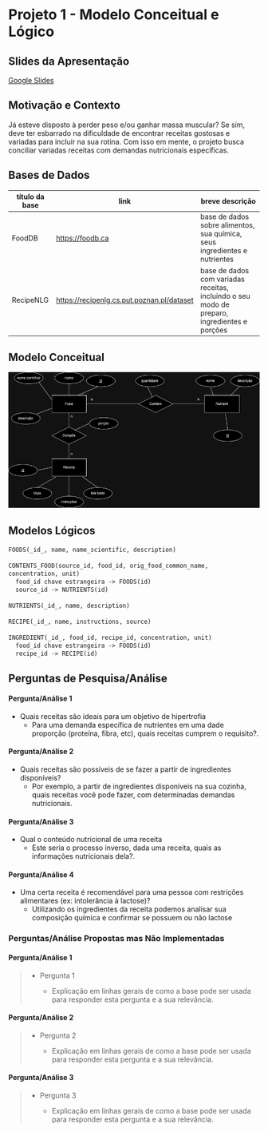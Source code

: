 # Projeto 1 - Modelo Conceitual e Lógico

## Slides da Apresentação
[Google Slides](https://docs.google.com/presentation/d/1z5YChWxqOY2Gi0ysH5Cu2qzpsNbFgGhCihPXPbB_s-4/edit#slide=id.p)

## Motivação e Contexto

Já esteve disposto à perder peso e/ou ganhar massa muscular? Se sim, deve ter esbarrado na dificuldade de encontrar receitas gostosas e variadas para incluir na sua rotina. 
Com isso em mente, o projeto busca conciliar variadas receitas com demandas nutricionais específicas.

## Bases de Dados

título da base | link | breve descrição
----- | ----- | -----
FoodDB | https://foodb.ca | base de dados sobre alimentos, sua química, seus ingredientes e nutrientes
RecipeNLG | https://recipenlg.cs.put.poznan.pl/dataset | base de dados com variadas receitas, incluindo o seu modo de preparo, ingredientes e porções


## Modelo Conceitual

![ER Receitas](images/er.png)

## Modelos Lógicos

~~~
FOODS(_id_, name, name_scientific, description)

CONTENTS_FOOD(source_id, food_id, orig_food_common_name, concentration, unit)
  food_id chave estrangeira -> FOODS(id)
  source_id -> NUTRIENTS(id)

NUTRIENTS(_id_, name, description)

RECIPE(_id_, name, instructions, source)

INGREDIENT(_id_, food_id, recipe_id, concentration, unit)
  food_id chave estrangeira -> FOODS(id)
  recipe_id -> RECIPE(id)
~~~

## Perguntas de Pesquisa/Análise
#### Pergunta/Análise 1
* Quais receitas são ideais para um objetivo de hipertrofia
   * Para uma demanda específica de nutrientes em uma dade proporção (proteína, fibra, etc), quais receitas cumprem o requisito?.

#### Pergunta/Análise 2
* Quais receitas são possíveis de se fazer a partir de ingredientes disponíveis?
  * Por exemplo, a partir de ingredientes disponíveis na sua cozinha, quais receitas você pode fazer, com determinadas demandas nutricionais.

#### Pergunta/Análise 3
* Qual o conteúdo nutricional de uma receita   
   * Este seria o processo inverso, dada uma receita, quais as informações nutricionais dela?.
 
#### Pergunta/Análise 4
* Uma certa receita é recomendável para uma pessoa com restrições alimentares (ex: intolerância à lactose)?
   * Utilizando os ingredientes da receita podemos analisar sua composição química e confirmar se possuem ou não lactose

### Perguntas/Análise Propostas mas Não Implementadas

#### Pergunta/Análise 1
> * Pergunta 1
>   
>   * Explicação em linhas gerais de como a base pode ser usada para responder esta pergunta e a sua relevância.

#### Pergunta/Análise 2
> * Pergunta 2
>   
>   * Explicação em linhas gerais de como a base pode ser usada para responder esta pergunta e a sua relevância.

#### Pergunta/Análise 3
> * Pergunta 3
>   
>   * Explicação em linhas gerais de como a base pode ser usada para responder esta pergunta e a sua relevância.

